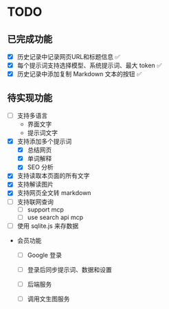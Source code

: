 
# TODO

## 已完成功能

- [x] 历史记录中记录网页URL和标题信息 ✅
- [x] 每个提示词支持选择模型、系统提示词、最大 token ✅
- [x] 历史记录中添加复制 Markdown 文本的按钮 ✅

## 待实现功能

- [ ] 支持多语言
  - 界面文字
  - 提示词文字
- [X] 支持添加多个提示词
  - [X] 总结网页
  - [X] 单词解释
  - [X] SEO 分析
- [X] 支持读取本页面的所有文字
- [X] 支持解读图片
- [X] 支持网页全文转 markdown
- [ ] 支持联网查询
  - [ ] support mcp
  - [ ] use search api mcp
- [ ] 使用 sqlite.js 来存数据
- 会员功能
  - [ ] Google 登录
  - [ ] 登录后同步提示词、数据和设置
  - [ ] 后端服务
  - [ ] 调用文生图服务


